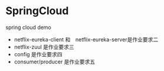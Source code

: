 # SpringCloud
spring cloud demo


- netflix-eureka-client 和　netflix-eureka-server是作业要求二
- netflix-zuul 是作业要求三
- config 是作业要求四
- consumer/producer 是作业要求五
